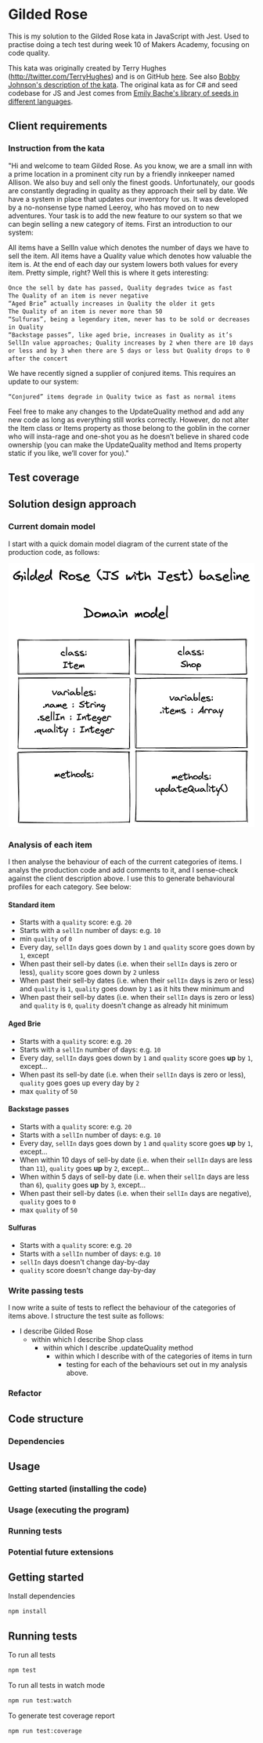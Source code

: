 # Gilded Rose

This is my solution to the Gilded Rose kata in JavaScript with Jest. Used to practise doing a tech test during week 10 of Makers Academy, focusing on code quality.

This kata was originally created by Terry Hughes (http://twitter.com/TerryHughes) and is on GitHub [here](https://github.com/NotMyself/GildedRose). See also [Bobby Johnson's description of the kata](http://iamnotmyself.com/2011/02/14/refactor-this-the-gilded-rose-kata/). The original kata as for C# and seed codebase for JS and Jest comes from [Emily Bache's library of seeds in different languages](https://github.com/emilybache/GildedRose-Refactoring-Kata).

## Client requirements

### Instruction from the kata

"Hi and welcome to team Gilded Rose. As you know, we are a small inn with a prime location in a prominent city run by a friendly innkeeper named Allison. We also buy and sell only the finest goods. Unfortunately, our goods are constantly degrading in quality as they approach their sell by date. We have a system in place that updates our inventory for us. It was developed by a no-nonsense type named Leeroy, who has moved on to new adventures. Your task is to add the new feature to our system so that we can begin selling a new category of items. First an introduction to our system:

All items have a SellIn value which denotes the number of days we have to sell the item. All items have a Quality value which denotes how valuable the item is. At the end of each day our system lowers both values for every item. Pretty simple, right? Well this is where it gets interesting:

    Once the sell by date has passed, Quality degrades twice as fast
    The Quality of an item is never negative
    “Aged Brie” actually increases in Quality the older it gets
    The Quality of an item is never more than 50
    “Sulfuras”, being a legendary item, never has to be sold or decreases in Quality
    “Backstage passes”, like aged brie, increases in Quality as it’s SellIn value approaches; Quality increases by 2 when there are 10 days or less and by 3 when there are 5 days or less but Quality drops to 0 after the concert

We have recently signed a supplier of conjured items. This requires an update to our system:

    “Conjured” items degrade in Quality twice as fast as normal items

Feel free to make any changes to the UpdateQuality method and add any new code as long as everything still works correctly. However, do not alter the Item class or Items property as those belong to the goblin in the corner who will insta-rage and one-shot you as he doesn’t believe in shared code ownership (you can make the UpdateQuality method and Items property static if you like, we’ll cover for you)."

## Test coverage

## Solution design approach

### Current domain model

I start with a quick domain model diagram of the current state of the production code, as follows:

![](assets/gilded-rose-baseline.excalidraw.png)

### Analysis of each item

I then analyse the behaviour of each of the current categories of items. I analys the production code and add comments to it, and I sense-check against the client description above. I use this to generate behavioural profiles for each category. See below:

#### Standard item

- Starts with a `quality` score: e.g. `20`
- Starts with a `sellIn` number of days: e.g. `10`
- min `quality` of `0`
- Every day, `sellIn` days goes down by `1` and `quality` score goes down by `1`, except
- When past their sell-by dates (i.e. when their `sellIn` days is zero or less), `quality` score goes down by `2` unless
- When past their sell-by dates (i.e. when their `sellIn` days is zero or less) and `quality` is `1`, `quality` goes down by `1` as it hits thew minimum  and
- When past their sell-by dates (i.e. when their `sellIn` days is zero or less) and `quality` is `0`, `quality` doesn't change as already hit minimum


#### Aged Brie

- Starts with a `quality` score: e.g. `20`
- Starts with a `sellIn` number of days: e.g. `10`
- Every day, `sellIn` days goes down by `1` and `quality` score goes **up** by `1`, except...
- When past its sell-by date (i.e. when their `sellIn` days is zero or less), `quality` goes goes up every day by `2`
- max `quality` of `50`

#### Backstage passes

- Starts with a `quality` score: e.g. `20`
- Starts with a `sellIn` number of days: e.g. `10`
- Every day, `sellIn` days goes down by `1` and `quality` score goes **up** by `1`, except...
- When within 10 days of sell-by date (i.e. when their `sellIn` days are less than `11`), `quality` goes **up** by `2`, except...
- When within 5 days of sell-by date (i.e. when their `sellIn` days are less than `6`), `quality` goes **up** by `3`, except...
- When past their sell-by dates (i.e. when their `sellIn` days are negative), `quality` goes to `0`
- max `quality` of `50`

#### Sulfuras
- Starts with a `quality` score: e.g. `20`
- Starts with a `sellIn` number of days: e.g. `10`
- `sellIn` days doesn't change day-by-day
- `quality` score doesn't change day-by-day


### Write passing tests

I now write a suite of tests to reflect the behaviour of the categories of items above. I structure the test suite as follows:
- I describe Gilded Rose
    - within which I describe Shop class
        - within which I describe .updateQuality method
            - within which I describe with of the categories of items in turn
                - testing for each of the behaviours set out in my analysis above.

### Refactor




## Code structure

### Dependencies

## Usage

### Getting started (installing the code)

### Usage (executing the program)

### Running tests

### Potential future extensions

## Getting started

Install dependencies

```sh
npm install
```

## Running tests

To run all tests

```sh
npm test
```

To run all tests in watch mode

```sh
npm run test:watch
```

To generate test coverage report

```sh
npm run test:coverage
```

